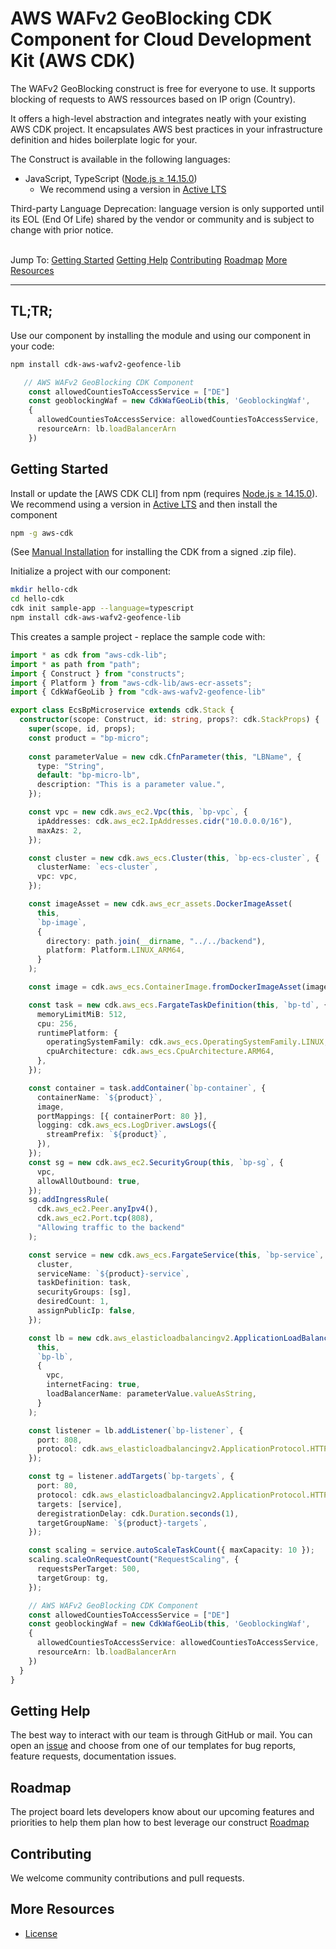 # AWS WAFv2 GeoBlocking CDK Component for Cloud Development Kit (AWS CDK)



The WAFv2 GeoBlocking construct is free for everyone to use. It supports blocking of requests to AWS ressources based on IP orign (Country).

It offers a high-level abstraction and integrates neatly with your existing AWS CDK project. It encapsulates AWS best practices in your
infrastructure definition and hides boilerplate logic for your.

The Construct is available in the following languages:

* JavaScript, TypeScript ([Node.js ≥ 14.15.0](https://nodejs.org/download/release/latest-v14.x/))
  * We recommend using a version in [Active LTS](https://nodejs.org/en/about/releases/)


Third-party Language Deprecation: language version is only supported until its EOL (End Of Life) shared by the vendor or community and is subject to change with prior notice.

\
Jump To:
[Getting Started](#getting-started)
[Getting Help](#getting-help)
[Contributing](#contributing)
[Roadmap](https://github.com/ZDF-OSS/cdk-aws-wafv2-geofence-lib/blob/main/ROADMAP.md)
[More Resources](#more-resources)

-------
## TL;TR;

Use our component by installing the module and using our component in your code:

```sh
npm install cdk-aws-wafv2-geofence-lib
```

```ts
   // AWS WAFv2 GeoBlocking CDK Component
    const allowedCountiesToAccessService = ["DE"]
    const geoblockingWaf = new CdkWafGeoLib(this, 'GeoblockingWaf',
    {
      allowedCountiesToAccessService: allowedCountiesToAccessService,
      resourceArn: lb.loadBalancerArn
    })
```
## Getting Started

Install or update the [AWS CDK CLI] from npm (requires [Node.js ≥ 14.15.0](https://nodejs.org/download/release/latest-v14.x/)). We recommend using a version in [Active LTS](https://nodejs.org/en/about/releases/) and then install the component

```sh
npm -g aws-cdk
```

(See [Manual Installation](./MANUAL_INSTALLATION.md) for installing the CDK from a signed .zip file).

Initialize a project with our component:

```sh
mkdir hello-cdk
cd hello-cdk
cdk init sample-app --language=typescript
npm install cdk-aws-wafv2-geofence-lib
```

This creates a sample project - replace the sample code with:

```ts
import * as cdk from "aws-cdk-lib";
import * as path from "path";
import { Construct } from "constructs";
import { Platform } from "aws-cdk-lib/aws-ecr-assets";
import { CdkWafGeoLib } from "cdk-aws-wafv2-geofence-lib"

export class EcsBpMicroservice extends cdk.Stack {
  constructor(scope: Construct, id: string, props?: cdk.StackProps) {
    super(scope, id, props);
    const product = "bp-micro";
    
    const parameterValue = new cdk.CfnParameter(this, "LBName", {
      type: "String",
      default: "bp-micro-lb",
      description: "This is a parameter value.",
    });

    const vpc = new cdk.aws_ec2.Vpc(this, `bp-vpc`, {
      ipAddresses: cdk.aws_ec2.IpAddresses.cidr("10.0.0.0/16"),
      maxAzs: 2,
    });

    const cluster = new cdk.aws_ecs.Cluster(this, `bp-ecs-cluster`, {
      clusterName: `ecs-cluster`,
      vpc: vpc,
    });

    const imageAsset = new cdk.aws_ecr_assets.DockerImageAsset(
      this,
      `bp-image`,
      {
        directory: path.join(__dirname, "../../backend"),
        platform: Platform.LINUX_ARM64,
      }
    );

    const image = cdk.aws_ecs.ContainerImage.fromDockerImageAsset(imageAsset);

    const task = new cdk.aws_ecs.FargateTaskDefinition(this, `bp-td`, {
      memoryLimitMiB: 512,
      cpu: 256,
      runtimePlatform: {
        operatingSystemFamily: cdk.aws_ecs.OperatingSystemFamily.LINUX,
        cpuArchitecture: cdk.aws_ecs.CpuArchitecture.ARM64,
      },
    });

    const container = task.addContainer(`bp-container`, {
      containerName: `${product}`,
      image,
      portMappings: [{ containerPort: 80 }],
      logging: cdk.aws_ecs.LogDriver.awsLogs({
        streamPrefix: `${product}`,
      }),
    });
    const sg = new cdk.aws_ec2.SecurityGroup(this, `bp-sg`, {
      vpc,
      allowAllOutbound: true,
    });
    sg.addIngressRule(
      cdk.aws_ec2.Peer.anyIpv4(),
      cdk.aws_ec2.Port.tcp(808),
      "Allowing traffic to the backend"
    );

    const service = new cdk.aws_ecs.FargateService(this, `bp-service`, {
      cluster,
      serviceName: `${product}-service`,
      taskDefinition: task,
      securityGroups: [sg],
      desiredCount: 1,
      assignPublicIp: false,
    });

    const lb = new cdk.aws_elasticloadbalancingv2.ApplicationLoadBalancer(
      this,
      `bp-lb`,
      {
        vpc,
        internetFacing: true,
        loadBalancerName: parameterValue.valueAsString,
      }
    );

    const listener = lb.addListener(`bp-listener`, {
      port: 808,
      protocol: cdk.aws_elasticloadbalancingv2.ApplicationProtocol.HTTP,
    });

    const tg = listener.addTargets(`bp-targets`, {
      port: 80,
      protocol: cdk.aws_elasticloadbalancingv2.ApplicationProtocol.HTTP,
      targets: [service],
      deregistrationDelay: cdk.Duration.seconds(1),
      targetGroupName: `${product}-targets`,
    });

    const scaling = service.autoScaleTaskCount({ maxCapacity: 10 });
    scaling.scaleOnRequestCount("RequestScaling", {
      requestsPerTarget: 500,
      targetGroup: tg,
    });

    // AWS WAFv2 GeoBlocking CDK Component
    const allowedCountiesToAccessService = ["DE"]
    const geoblockingWaf = new CdkWafGeoLib(this, 'GeoblockingWaf',
    {
      allowedCountiesToAccessService: allowedCountiesToAccessService,
      resourceArn: lb.loadBalancerArn
    })
  }
}
```



## Getting Help

The best way to interact with our team is through GitHub or mail. You can open an [issue](https://github.com/ZDF-OSS/cdk-aws-wafv2-geofence-lib/issues/new/choose) and choose from one of our templates for bug reports, feature requests, documentation issues.

## Roadmap
The project board lets developers know about our upcoming features and priorities to help them plan how to best leverage our construct
[Roadmap](https://github.com/ZDF-OSS/cdk-aws-wafv2-geofence-lib/blob/main/ROADMAP.md)

## Contributing

We welcome community contributions and pull requests.

## More Resources
* [License](./LICENSE)